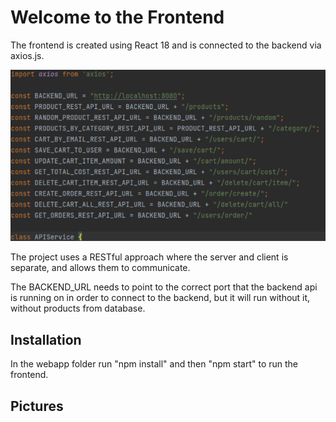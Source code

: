 # Welcome to the Frontend

The frontend is created using React 18 and is connected to the backend via axios.js.


![img.png](img.png)

The project uses a RESTful approach where the server and client is separate, and allows them to communicate.

The BACKEND_URL needs to point to the correct port that the backend api is running on in order to connect to the backend, but it will run without it, without products from database.

## Installation
In the webapp folder run "npm install" and then "npm start" to run the frontend.

## Pictures